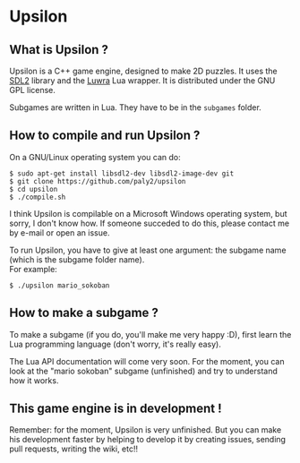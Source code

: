 # Upsilon

## What is Upsilon ?

Upsilon is a C++ game engine, designed to make 2D puzzles. It uses the [SDL2](http://libsdl.org/) library and the [Luwra](https://github.com/vapourismo/luwra) Lua wrapper. It is distributed under the GNU GPL license.

Subgames are written in Lua. They have to be in the `subgames` folder.

## How to compile and run Upsilon ?

On a GNU/Linux operating system you can do:
```
$ sudo apt-get install libsdl2-dev libsdl2-image-dev git
$ git clone https://github.com/paly2/upsilon
$ cd upsilon
$ ./compile.sh
```

I think Upsilon is compilable on a Microsoft Windows operating system, but sorry, I don't know how. If someone succeded to do this, please contact me by e-mail or open an issue.


To run Upsilon, you have to give at least one argument: the subgame name (which is the subgame folder name).  
For example:
```
$ ./upsilon mario_sokoban
```

## How to make a subgame ?

To make a subgame (if you do, you'll make me very happy :D), first learn the Lua programming language (don't worry, it's really easy).

The Lua API documentation will come very soon. For the moment, you can look at the "mario sokoban" subgame (unfinished) and try to understand how it works.

## This game engine is in development !

Remember: for the moment, Upsilon is very unfinished. But you can make his development faster by helping to develop it by creating issues, sending pull requests, writing the wiki, etc!!

